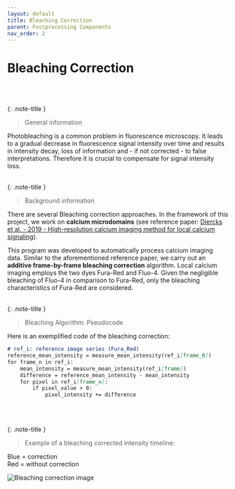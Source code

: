 ```yaml
---
layout: default
title: Bleaching Correction
parent: Postprocessing Components
nav_order: 2
---
```


# **Bleaching Correction**

<br>
<br>

{: .note-title }
> General information

Photobleaching is a common problem in fluorescence microscopy. It leads to a gradual decrease in 
fluorescence signal intensity over time and results in intensity decay, loss of information and - if not corrected - to 
false interpretations. Therefore it is crucial to compensate for signal intensity loss.
<br>
<br>

{: .note-title }
> Background information

There are several Bleaching correction approaches.
In the framework of this project, we work on **calcium microdomains** (see reference paper: [Diercks et al. - 2019 - 
High-resolution calcium imaging method for local calcium signaling](https://pubmed.ncbi.nlm.nih.gov/30710265/)). 

This program was developed to automatically process calcium imaging data. Similar to the aforementioned reference paper,
we carry out an **additive frame-by-frame bleaching correction** algorithm. Local calcium imaging employs the two dyes 
Fura-Red and Fluo-4. Given the negligible bleaching of Fluo-4 in comparison to Fura-Red, only the bleaching 
characteristics of Fura-Red are considered.
<br>
<br>

{: .note-title }
> Bleaching Algorithm: Pseudocode

Here is an exemplified code of the bleaching correction:

```markdown
# ref_i: reference image series (Fura_Red)
reference_mean_intensity = measure_mean_intensity(ref_i[frame_0])
for frame_n in ref_i:
    mean_intensity = measure_mean_intensity(ref_i[frame])
    difference = reference_mean_intensity - mean_intensity
    for pixel in ref_i[frame_n]:
        if pixel_value > 0:
            pixel_intensity += difference
```
<br>
<br>

{: .note-title }
> Example of a bleaching corrected intensity timeline:

Blue = correction <br>
Red = without correction

![Bleaching correction image](/assets/img/Bleaching_correction.PNG)
